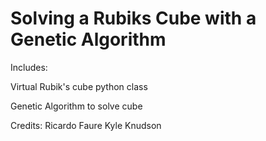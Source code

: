 # Solving a Rubiks Cube with a Genetic Algorithm
  
  Includes:
  
  Virtual Rubik's cube python class
  
  Genetic Algorithm to solve cube
  
Credits:
Ricardo Faure
Kyle Knudson
